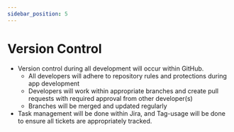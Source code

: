 ```yaml
---
sidebar_position: 5
---
```


# Version Control

- Version control during all development will occur within GitHub.
    - All developers will adhere to repository rules and protections during app development
    - Developers will work within appropriate branches and create pull requests with required approval from other developer(s)
    - Branches will be merged and updated regularly
- Task management will be done within Jira, and Tag-usage will be done to ensure all tickets are appropriately tracked.
